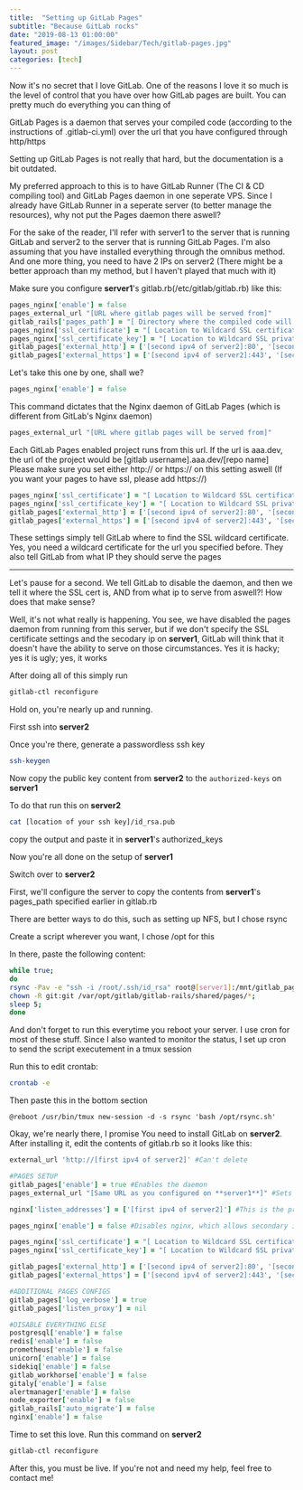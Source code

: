 ```yaml
---
title:  "Setting up GitLab Pages"
subtitle: "Because GitLab rocks"
date: "2019-08-13 01:00:00"
featured_image: "/images/Sidebar/Tech/gitlab-pages.jpg"
layout: post
categories: [tech]
---
```


Now it's no secret that I love GitLab. One of the reasons I love it so much is the level of control that you have over how GitLab pages are built. You can pretty much do everything you can thing of

GitLab Pages is a daemon that serves your compiled code (according to the instructions of .gitlab-ci.yml) over the url that you have configured through http/https

Setting up GitLab Pages is not really that hard, but the documentation is a bit outdated.

My preferred approach to this is to have GitLab Runner (The CI & CD compiling tool) and GitLab Pages daemon in one seperate VPS. Since I already have GitLab Runner in a seperate server (to better manage the resources), why not put the Pages daemon there aswell?

For the sake of the reader, I'll refer with server1 to the server that is running GitLab and server2 to the server that is running GitLab Pages. I'm also assuming that you have installed everything through the omnibus method. And one more thing, you need to have 2 IPs on server2 (There might be a better approach than my method, but I haven't played that much with it)

Make sure you configure **server1**'s gitlab.rb(/etc/gitlab/gitlab.rb) like this:

```ruby
pages_nginx['enable'] = false
pages_external_url "[URL where gitlab pages will be served from]"
gitlab_rails['pages_path'] = "[ Directory where the compiled code will be stored ]"
pages_nginx['ssl_certificate'] = "[ Location to Wildcard SSL certificate ]"
pages_nginx['ssl_certificate_key'] = "[ Location to Wildcard SSL private key ]"
gitlab_pages['external_http'] = ['[second ipv4 of server2]:80', '[second ipv6 of server2]:80']
gitlab_pages['external_https'] = ['[second ipv4 of server2]:443', '[second ipv6 of server2]:443']
```

Let's take this one by one, shall we?
```ruby
pages_nginx['enable'] = false
```
This command dictates that the Nginx daemon of GitLab Pages (which is different from GitLab's Nginx daemon)

```ruby
pages_external_url "[URL where gitlab pages will be served from]"
```
Each GitLab Pages enabled project runs from this url. If the url is aaa.dev, the url of the project would be [gitlab username].aaa.dev/[repo name]
Please make sure you set either http:// or https:// on this setting aswell (If you want your pages to have ssl, please add https://)

```ruby
pages_nginx['ssl_certificate'] = "[ Location to Wildcard SSL certificate ]"
pages_nginx['ssl_certificate_key'] = "[ Location to Wildcard SSL private key ]"
gitlab_pages['external_http'] = ['[second ipv4 of server2]:80', '[second ipv6 of server2]:80']
gitlab_pages['external_https'] = ['[second ipv4 of server2]:443', '[second ipv6 of server2]:443']
```
These settings simply tell GitLab where to find the SSL wildcard certificate. Yes, you need a wildcard certificate for the url you specified before.
They also tell GitLab from what IP they should serve the pages

<hr />
Let's pause for a second.
We tell GitLab to disable the daemon, and then we tell it where the SSL cert is, AND from what ip to serve from aswell?! How does that make sense?


Well, it's not what really is happening. You see, we have disabled the pages daemon from running from this server, but if we don't specify the SSL certificate settings and the secodary ip on **server1**, GitLab will think that it doesn't have the ability to serve on those circumstances. Yes it is hacky; yes it is ugly; yes, it works

After doing all of this simply run
```bash
gitlab-ctl reconfigure
```

Hold on, you're nearly up and running.

First ssh into **server2**

Once you're there, generate a passwordless ssh key
```bash
ssh-keygen
```

Now copy the public key content from **server2** to the `authorized-keys` on **server1**

To do that run this on **server2**
```bash
cat [location of your ssh key]/id_rsa.pub
```
copy the output and paste it in **server1**'s authorized_keys

Now you're all done on the setup of **server1**

Switch over to **server2**

First, we'll configure the server to copy the contents from **server1**'s pages_path specified earlier in gitlab.rb

There are better ways to do this, such as setting up NFS, but I chose rsync

Create a script wherever you want, I chose /opt for this

In there, paste the following content:

```bash
while true;
do
rsync -Pav -e "ssh -i /root/.ssh/id_rsa" root@[server1]:/mnt/gitlab_pages/ /var/opt/gitlab/gitlab-rails/shared/pages/ --delete
chown -R git:git /var/opt/gitlab/gitlab-rails/shared/pages/*;
sleep 5;
done
```
And don't forget to run this everytime you reboot your server. I use cron for most of these stuff. Since I also wanted to monitor the status, I set up cron to send the script executement in a tmux session

Run this to edit crontab:

```bash
crontab -e
```
Then paste this in the bottom section

```
@reboot /usr/bin/tmux new-session -d -s rsync 'bash /opt/rsync.sh'
```

Okay, we're nearly there, I promise
You need to install GitLab on **server2**. After installing it, edit the contents of gitlab.rb so it looks like this:

```ruby
external_url 'http://[first ipv4 of server2]' #Can't delete

#PAGES SETUP
gitlab_pages['enable'] = true #Enables the daemon
pages_external_url "[Same URL as you configured on **server1**]" #Sets the base url

nginx['listen_addresses'] = ['[first ipv4 of server2]'] #This is the primary IP

pages_nginx['enable'] = false #Disables nginx, which allows secondary ip to not be grabbed by nginx while daemon is using it

pages_nginx['ssl_certificate'] = "[ Location to Wildcard SSL certificate ]"
pages_nginx['ssl_certificate_key'] = "[ Location to Wildcard SSL private key ]" #Wildcard cert

gitlab_pages['external_http'] = ['[second ipv4 of server2]:80', '[second ipv6 of server2]:80']
gitlab_pages['external_https'] = ['[second ipv4 of server2]:443', '[second ipv6 of server2]:443'] #2nd ip for custom domains

#ADDITIONAL PAGES CONFIGS
gitlab_pages['log_verbose'] = true
gitlab_pages['listen_proxy'] = nil

#DISABLE EVERYTHING ELSE
postgresql['enable'] = false
redis['enable'] = false
prometheus['enable'] = false
unicorn['enable'] = false
sidekiq['enable'] = false
gitlab_workhorse['enable'] = false
gitaly['enable'] = false
alertmanager['enable'] = false
node_exporter['enable'] = false
gitlab_rails['auto_migrate'] = false
nginx['enable'] = false
```

Time to set this love. Run this command on **server2**

```bash
gitlab-ctl reconfigure
```

After this, you must be live. If you're not and need my help, feel free to contact me!
